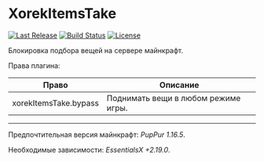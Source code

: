 # XorekItemsTake

<a href="https://github.com/TheSpace-hub/XorekItemsTake/releases"><img src="https://img.shields.io/github/v/release/TheSpace-hub/XorekItemsTake?style=flat-square" alt="Last Release"></a>
<a href="https://github.com/TheSpace-hub/XorekItemsTake/actions"><img src="https://img.shields.io/github/actions/workflow/status/TheSpace-hub/XorekItemsTake/build.yml?style=flat-square&label=Build" alt="Build Status"></a>
<a href="https://github.com/TheSpace-hub/XorekItemsTake?tab=MIT-1-ov-file"><img src="https://img.shields.io/github/license/TheSpace-hub/XorekItemsTake?style=flat-square" alt="License"></a>

Блокировка подбора вещей на сервере майнкрафт.

Права плагина:

| Право                 | Описание                            |
|-----------------------|-------------------------------------|
| xorekItemsTake.bypass | Поднимать вещи в любом режиме игры. |

---

Предпочтительная версия майнкрафт: _PupPur 1.16.5_.

Необходимые зависимости: _EssentialsX +2.19.0_.
